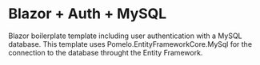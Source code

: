 # Blazor + Auth + MySQL

Blazor boilerplate template including user authentication with a MySQL database. This template uses Pomelo.EntityFrameworkCore.MySql for the connection to the database throught the Entity Framework.

